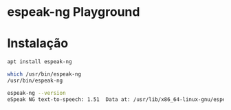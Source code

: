 # espeak-ng Playground

# Instalação

```bash
apt install espeak-ng

which /usr/bin/espeak-ng
/usr/bin/espeak-ng

espeak-ng --version
eSpeak NG text-to-speech: 1.51  Data at: /usr/lib/x86_64-linux-gnu/espeak-ng-data
```
